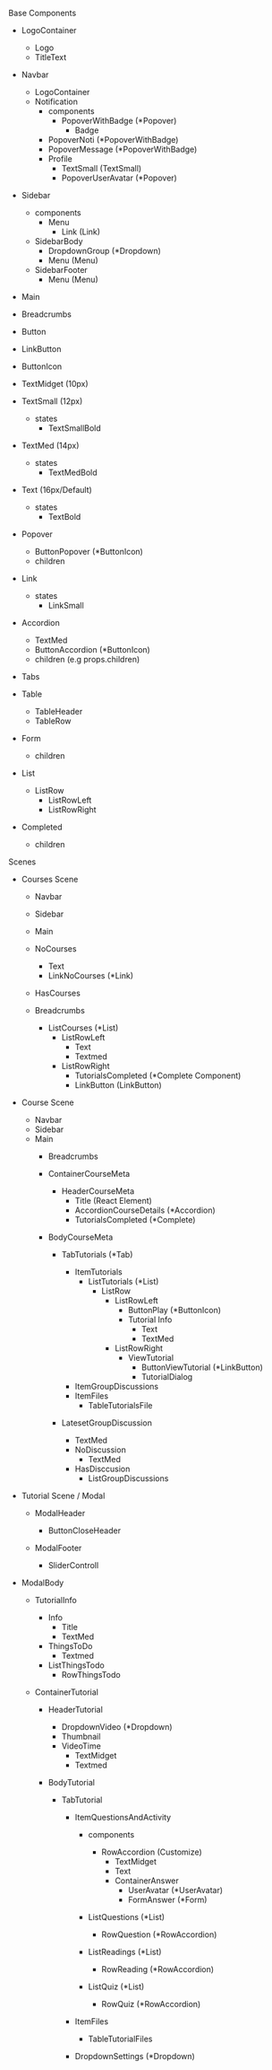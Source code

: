Base Components
  - LogoContainer
    - Logo
    - TitleText

  - Navbar
    - LogoContainer
    - Notification
      - components
        - PopoverWithBadge (*Popover)
          - Badge
      - PopoverNoti (*PopoverWithBadge)
      - PopoverMessage (*PopoverWithBadge)
      - Profile
        - TextSmall (TextSmall)
        - PopoverUserAvatar (*Popover)

  - Sidebar
    - components
      - Menu
        - Link (Link)
    - SidebarBody
      - DropdownGroup (*Dropdown)
      - Menu (Menu)
    - SidebarFooter
      - Menu (Menu)

  - Main 

  - Breadcrumbs
  
  - Button
  - LinkButton
  - ButtonIcon
  
  - TextMidget (10px)
  - TextSmall (12px)
    - states
      - TextSmallBold
  - TextMed (14px)
    - states
      - TextMedBold
  - Text (16px/Default)
    - states
      - TextBold
  
  - Popover
    - ButtonPopover (*ButtonIcon)
    - children
 
 
  - Link
    - states
      - LinkSmall
      
  - Accordion
    - TextMed 
    - ButtonAccordion (*ButtonIcon)
    - children (e.g props.children)

  - Tabs

  - Table
    - TableHeader
    - TableRow

  - Form 
    - children

  - List
    - ListRow
      - ListRowLeft 
      - ListRowRight 

  - Completed
    - children
    

Scenes
  - Courses Scene 
    - Navbar
    - Sidebar
    - Main
    - NoCourses
      - Text
      - LinkNoCourses (*Link)

    - HasCourses
    - Breadcrumbs
      - ListCourses (*List)
        - ListRowLeft 
          - Text
          - Textmed
        - ListRowRight
          - TutorialsCompleted (*Complete Component)
          - LinkButton (LinkButton)
        
  - Course Scene
    - Navbar
    - Sidebar
    - Main
      - Breadcrumbs

      - ContainerCourseMeta
        - HeaderCourseMeta
          - Title (React Element)
          - AccordionCourseDetails (*Accordion)
          - TutorialsCompleted (*Complete)

      - BodyCourseMeta

        - TabTutorials (*Tab)
          - ItemTutorials
            - ListTutorials (*List)
              - ListRow 
                - ListRowLeft
                  - ButtonPlay (*ButtonIcon)
                  - Tutorial Info
                    - Text
                    - TextMed
                - ListRowRight
                  - ViewTutorial
                    - ButtonViewTutorial (*LinkButton)
                    - TutorialDialog
          - ItemGroupDiscussions
          - ItemFiles
            - TableTutorialsFile

        - LatesetGroupDiscussion 
          - TextMed
          - NoDiscussion
            - TextMed
          - HasDisccusion
            - ListGroupDiscussions

  - Tutorial Scene / Modal
    - ModalHeader 
      - ButtonCloseHeader

    - ModalFooter
      - SliderControll

- ModalBody
  - TutorialInfo
      - Info
        - Title
        - TextMed
      - ThingsToDo
        - Textmed
      - ListThingsTodo
        - RowThingsTodo

  - ContainerTutorial
    - HeaderTutorial
      - DropdownVideo (*Dropdown)
      - Thumbnail
      - VideoTime
        - TextMidget
        - Textmed

    - BodyTutorial
      - TabTutorial
        - ItemQuestionsAndActivity
          - components
            - RowAccordion (Customize)
              - TextMidget
              - Text
              - ContainerAnswer
                - UserAvatar (*UserAvatar)
                - FormAnswer (*Form)

          - ListQuestions (*List)
            - RowQuestion (*RowAccordion)
          - ListReadings (*List)
            - RowReading (*RowAccordion)
          - ListQuiz (*List)
            - RowQuiz (*RowAccordion)


        - ItemFiles
          - TableTutorialFiles

        - DropdownSettings (*Dropdown)


      


       




  
